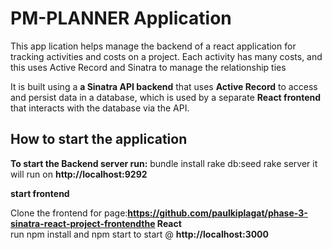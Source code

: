 # PM-PLANNER Application

This app lication helps manage the backend of a react application for tracking activities and costs on a project. Each activity has many costs, and this uses Active Record and Sinatra to manage the relationship ties

 It is built using a **a Sinatra API backend** that uses
**Active Record** to access and persist data in a database, which is used
by a separate **React frontend** that interacts with the database via the API.

## How to start the application
**To start the Backend server run:** 
bundle install
rake db:seed
rake server
it will run on **http://localhost:9292**

**start frontend**

Clone the frontend for page:**https://github.com/paulkiplagat/phase-3-sinatra-react-project-frontendthe React**  
run npm install 
 and npm start to start  @ **http://localhost:3000**
 
